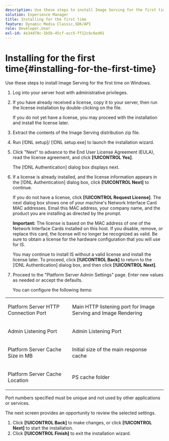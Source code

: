 ```yaml
---
description: Use these steps to install Image Serving for the first time on Windows.
solution: Experience Manager
title: Installing for the first time
feature: Dynamic Media Classic,SDK/API
role: Developer,User
exl-id: 4e34d78c-1b5b-45cf-acc5-ff12cbc6ed01
---
```

# Installing for the first time{#installing-for-the-first-time}

Use these steps to install Image Serving for the first time on Windows.

1. Log into your server host with administrative privileges.
1. If you have already received a license, copy it to your server, then run the license installation by double-clicking on the file.

   If you do not yet have a license, you may proceed with the installation and install the license later. 
1. Extract the contents of the Image Serving distribution zip file.
1. Run [!DNL setup]/ [!DNL setup.exe] to launch the installation wizard.
1. Click "Next" to advance to the End User License Agreement (EULA), read the license agreement, and click **[!UICONTROL Yes]**.

   The [!DNL Authentication] dialog box displays next. 
1. If a license is already installed, and the license information appears in the [!DNL Authentication] dialog box, click **[!UICONTROL Next]** to continue.

   If you do not have a license, click **[!UICONTROL Request License]**. The next dialog box shows one of your machine's Network Interface Card MAC addresses. Email this MAC address, your company name, and the product you are installing as directed by the prompt.

   **Important:** The license is based on the MAC address of one of the Network Interface Cards installed on this host. If you disable, remove, or replace this card, the license will no longer be recognized as valid. Be sure to obtain a license for the hardware configuration that you will use for IS.

   You may continue to install IS without a valid license and install the license later. To proceed, click **[!UICONTROL Back]** to return to the [!DNL Authentication] dialog box, and then click **[!UICONTROL Next]**. 
1. Proceed to the "Platform Server Admin Settings" page. Enter new values as needed or accept the defaults.

   You can configure the following items:

<table id="table_AA5D7674BBBE4AD4B373066AEF413FFD"> 
 <tbody> 
  <tr> 
   <td> <p> Platform Server HTTP Connection Port </p> </td> 
   <td> <p>Main HTTP listening port for Image Serving and Image Rendering </p> </td> 
  </tr> 
  <tr> 
   <td> <p> Admin Listening Port </p> </td> 
   <td> <p>Admin Listening Port </p> </td> 
  </tr> 
  <tr> 
   <td> <p> Platform Server Cache Size in MB </p> </td> 
   <td> <p>Initial size of the main response cache </p> </td> 
  </tr> 
  <tr> 
   <td> <p> Platform Server Cache Location </p> </td> 
   <td> <p>PS cache folder </p> </td> 
  </tr> 
 </tbody> 
</table>

   Port numbers specified must be unique and not used by other applications or services.

   The next screen provides an opportunity to review the selected settings. 
1. Click **[!UICONTROL Back]** to make changes, or click **[!UICONTROL Next]** to start the installation.
1. Click **[!UICONTROL Finish]** to exit the installation wizard.
